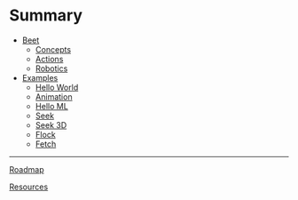 # Summary
<!-- https://rust-lang.github.io/mdBook/format/summary.html -->
- [Beet](./intro/index.md)
	- [Concepts](./intro/concepts.md)
	- [Actions](./intro/actions.md)
	- [Robotics](./intro/robotics.md)
- [Examples](./examples/index.md)
	- [Hello World](./examples/hello_world.md)
	- [Animation](./examples/animation.md)
	- [Hello ML](./examples/hello_ml.md)
	- [Seek](./examples/seek.md)
	- [Seek 3D](./examples/seek_3d.md)
	- [Flock](./examples/flock.md)
	- [Fetch](./examples/fetch.md)
---
<!-- [Changelog](./misc/roadmap.md) -->

[Roadmap](./misc/roadmap.md)

[Resources](./misc/resources.md)

<!-- [Contributing](./misc/contributing.md) -->